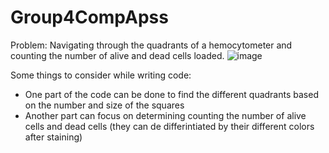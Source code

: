 # Group4CompApss
Problem: Navigating through the quadrants of a hemocytometer and counting the number of alive and dead cells loaded. 
![image](https://github.com/user-attachments/assets/1e9a4e2b-f300-45ea-85cd-88391ed985a2)

Some things to consider while writing code:
- One part of the code can be done to find the different quadrants based on the number and size of the squares
- Another part can focus on determining counting the number of alive cells and dead cells (they can de differintiated by their different colors after staining)
